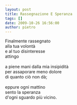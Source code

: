 ```yaml
---
layout: post
title: Rassegnazione E Speranza
tags: []
date: 2009-10-26 16:56:00
author: pietro
---
```

Finalmente rassegnato<br/>alla tua volontà<br/>e al tuo disinteresse<br/>attingo<br/><br/>a piene mani dalla mia insipidità<br/>per assaporare meno dolore<br/>di quanto ciò non dà;<br/><br/>eppure ogni mattino<br/>sento la speranza<br/>d'ogni sguardo più vicino.
